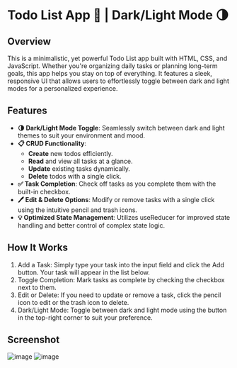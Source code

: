 # Todo List App 📝 | Dark/Light Mode 🌗
## Overview
This is a minimalistic, yet powerful Todo List app built with HTML, CSS, and JavaScript. Whether you're organizing daily tasks or planning long-term goals, this app helps you stay on top of everything. It features a sleek, responsive UI that allows users to effortlessly toggle between dark and light modes for a personalized experience.
## Features
- **🌗 Dark/Light Mode Toggle**: Seamlessly switch between dark and light themes to suit your environment and mood.
- **📋 CRUD Functionality**:
    - **Create** new todos efficiently.
    - **Read** and view all tasks at a glance.
    - **Update** existing tasks dynamically.
    - **Delete** todos with a single click.
- **✅ Task Completion**: Check off tasks as you complete them with the built-in checkbox.
- **🖊 Edit & Delete Options**: Modify or remove tasks with a single click using the intuitive pencil and trash icons.
- **💡 Optimized State Management**: Utilizes useReducer for improved state handling and better control of complex state logic.
## How It Works
1. Add a Task: Simply type your task into the input field and click the Add button. Your task will appear in the list below.
2. Toggle Completion: Mark tasks as complete by checking the checkbox next to them.
3. Edit or Delete: If you need to update or remove a task, click the pencil icon to edit or the trash icon to delete.
4. Dark/Light Mode: Toggle between dark and light mode using the button in the top-right corner to suit your preference.
## Screenshot
![image](https://github.com/user-attachments/assets/93a71c25-1871-42f2-904d-57a84d152097)
![image](https://github.com/user-attachments/assets/52469380-de85-48b4-8eea-359a72874969)


